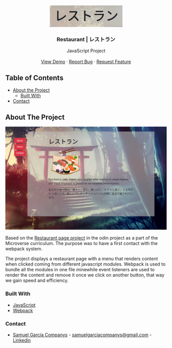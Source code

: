 <br />
<p align="center">
  <a href="https://rawcdn.githack.com/samgaco/restaurantpage/b1ac7ab611028ca5c42a3c10ae72bce02b15f54a/dist/index.html">
    <img src="images/logo.png" alt="Logo">
  </a>

  <h3 align="center">Restaurant | レストラン </h3>

  <p align="center">
    JavaScript Project
    <br />
    <br />
    <a href="https://rawcdn.githack.com/samgaco/restaurantpage/b1ac7ab611028ca5c42a3c10ae72bce02b15f54a/dist/index.html">View Demo</a>
    ·
    <a href="https://github.com/samgaco/restaurantpage/issues">Report Bug</a>
    ·
    <a href="https://github.com/samgaco/restaurantpage/issues">Request Feature</a>
  </p>
</p>


<!-- TABLE OF CONTENTS -->
## Table of Contents

* [About the Project](#about-the-project)
  * [Built With](#built-with)
* [Contact](#Contact)




<!-- ABOUT THE PROJECT -->
## About The Project

  <a href="#">
    <img src="images/restaurantmain.png" alt="Logo">
  </a>

Based on the [ Restaurant page project](https://www.theodinproject.com/courses/javascript/lessons/restaurant-page) in the odin project as a part of the Microverse curriculum. The purpose was to have a first contact with the webpack system.

The project displays a restaurant page with a menu that renders content when clicked coming from different javascript modules. Webpack is used to bundle all the modules in one file minewhile event listeners are used to render the content and remove it once we click on another button, that way we gain speed and efficiency.

### Built With
* [JavaScript](https://www.javascript.com/)
* [Webpack](https://webpack.js.org/)


### Contact

* [Samuel García Companys](https://github.com/samgaco) - samuelgarciacompanys@gmail.com - [Linkedin](https://www.linkedin.com/in/samuel-garc%C3%ADa-companys-0a848284/)
